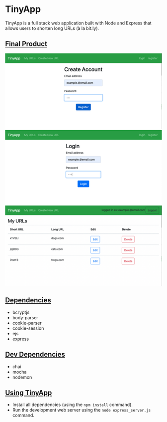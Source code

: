 #  TinyApp 
TinyApp is a full stack web application built with Node and Express that allows users to shorten long URLs (à la bit.ly).


## <u> Final Product </u>
![](documents/Screen%20Shot%202022-07-02%20at%206.35.02%20PM.png) <br />
![](documents/Screen%20Shot%202022-07-02%20at%206.35.16%20PM.png) <br />
![](documents/Screen%20Shot%202022-07-02%20at%206.35.33%20PM.png) <br />

## <u> Dependencies </u>
- bcryptjs <br />
- body-parser <br />
- cookie-parser <br />
- cookie-session <br />
- ejs <br />
- express <br />

## <u> Dev Dependencies </u>
- chai <br />
- mocha <br />
- nodemon <br />

## <u> Using TinyApp </u>
 - Install all dependencies (using the `npm install` command). </br>
- Run the development web server using the `node express_server.js` command.
